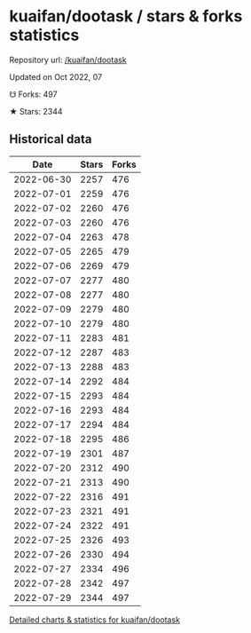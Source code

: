 # kuaifan/dootask / stars & forks statistics

Repository url: [/kuaifan/dootask](https://github.com/kuaifan/dootask)

Updated on Oct 2022, 07

☋ Forks: 497

★ Stars: 2344

## Historical data
| Date | Stars | Forks |
|------|-------|-------|
| 2022-06-30 | 2257 | 476 | 
| 2022-07-01 | 2259 | 476 | 
| 2022-07-02 | 2260 | 476 | 
| 2022-07-03 | 2260 | 476 | 
| 2022-07-04 | 2263 | 478 | 
| 2022-07-05 | 2265 | 479 | 
| 2022-07-06 | 2269 | 479 | 
| 2022-07-07 | 2277 | 480 | 
| 2022-07-08 | 2277 | 480 | 
| 2022-07-09 | 2279 | 480 | 
| 2022-07-10 | 2279 | 480 | 
| 2022-07-11 | 2283 | 481 | 
| 2022-07-12 | 2287 | 483 | 
| 2022-07-13 | 2288 | 483 | 
| 2022-07-14 | 2292 | 484 | 
| 2022-07-15 | 2293 | 484 | 
| 2022-07-16 | 2293 | 484 | 
| 2022-07-17 | 2294 | 484 | 
| 2022-07-18 | 2295 | 486 | 
| 2022-07-19 | 2301 | 487 | 
| 2022-07-20 | 2312 | 490 | 
| 2022-07-21 | 2313 | 490 | 
| 2022-07-22 | 2316 | 491 | 
| 2022-07-23 | 2321 | 491 | 
| 2022-07-24 | 2322 | 491 | 
| 2022-07-25 | 2326 | 493 | 
| 2022-07-26 | 2330 | 494 | 
| 2022-07-27 | 2334 | 496 | 
| 2022-07-28 | 2342 | 497 | 
| 2022-07-29 | 2344 | 497 | 


[Detailed charts & statistics for kuaifan/dootask](https://reviewgithub.com/rep/kuaifan/dootask)
